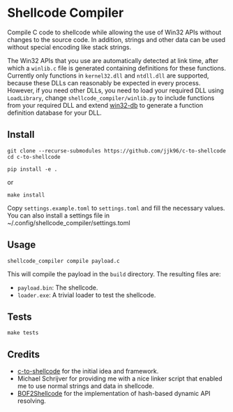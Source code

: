 # Shellcode Compiler

Compile C code to shellcode while allowing the use of Win32 APIs without changes to the source code. In addition, strings and other data can be used without special encoding like stack strings.

The Win32 APIs that you use are automatically detected at link time, after which a `winlib.c` file is generated containing definitions for these functions. Currently only functions in `kernel32.dll` and `ntdll.dll` are supported, because these DLLs can reasonably be expected in every process. However, if you need other DLLs, you need to load your required DLL using `LoadLibrary`, change `shellcode_compiler/winlib.py` to include functions from your required DLL and extend [win32-db](https://github.com/JJK96/win32-db) to generate a function definition database for your DLL.

## Install

```
git clone --recurse-submodules https://github.com/jjk96/c-to-shellcode
cd c-to-shellcode
```

```
pip install -e .
```

or 

```
make install
```

Copy `settings.example.toml` to `settings.toml` and fill the necessary values.
You can also install a settings file in ~/.config/shellcode_compiler/settings.toml

## Usage

```
shellcode_compiler compile payload.c
```

This will compile the payload in the `build` directory. The resulting files are:
* `payload.bin`: The shellcode.
* `loader.exe`: A trivial loader to test the shellcode.

## Tests

```
make tests
```

## Credits

* [c-to-shellcode](https://github.com/Print3M/c-to-shellcode) for the initial idea and framework.
* Michael Schrijver for providing me with a nice linker script that enabled me to use normal strings and data in shellcode.
* [BOF2Shellcode](https://github.com/FalconForceTeam/BOF2shellcode) for the implementation of hash-based dynamic API resolving.
